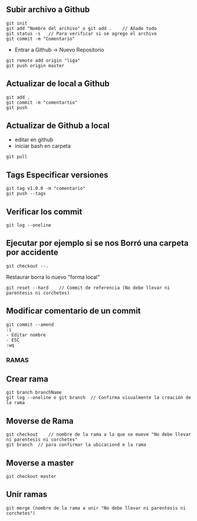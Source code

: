 ## Subir archivo a Github
```
git init
git add "Nombre del archivo" o git add .    // Añade todo
git status -s   // Para verificar si se agrego el archivo
git commit -m "Comentario"
```
- Entrar a Github -> Nuevo Repositorio
```
git remote add origin "liga"
git push origin master
```

## Actualizar de local a Github
```
git add .
git commit -m "comentartio"
git push
```

## Actualizar de Github a local
- editar en github
- iniciar bash en carpeta
```
git pull
```

## Tags Especificar versiones
```
git tag v1.0.0 -m "comentario"
git push --tags
```

## Verificar los commit
```
git log --oneline
```

## Ejecutar por ejemplo si se nos Borró una carpeta por accidente
```
git checkout --.
```

Restaurar borra lo nuevo "forma local"
```
git reset --hard    // Commit de referencia (No debe llevar ni parentesis ni corchetes)
```

## Modificar comentario de un commit
```
git commit --amend 
:i
- Editar nombre
- ESC
:wq
```

### RAMAS
## Crear rama
```
git branch branchName
git log --oneline o git branch  // Confirma visualmente la creación de la rama
```

## Moverse de Rama
```
git checkout    // nombre de la rama a la que se mueve "No debe llevar ni parentesis ni corchetes"
git branch  // para confirmar la ubicaciond e la rama
```

## Moverse a master
```
git checkout master
```

## Unir ramas
```
git merge (nombre de la rama a unir "No debe llevar ni parentesis ni corchetes")
```